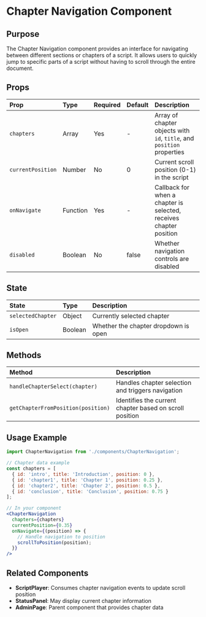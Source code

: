 # Chapter Navigation Component

## Purpose

The Chapter Navigation component provides an interface for navigating between different sections or chapters of a script. It allows users to quickly jump to specific parts of a script without having to scroll through the entire document.

## Props

| Prop | Type | Required | Default | Description |
|:-----|:-----|:---------|:--------|:------------|
| `chapters` | Array | Yes | - | Array of chapter objects with `id`, `title`, and `position` properties |
| `currentPosition` | Number | No | 0 | Current scroll position (0-1) in the script |
| `onNavigate` | Function | Yes | - | Callback for when a chapter is selected, receives chapter position |
| `disabled` | Boolean | No | false | Whether navigation controls are disabled |

## State

| State | Type | Description |
|:------|:-----|:------------|
| `selectedChapter` | Object | Currently selected chapter |
| `isOpen` | Boolean | Whether the chapter dropdown is open |

## Methods

| Method | Description |
|:-------|:------------|
| `handleChapterSelect(chapter)` | Handles chapter selection and triggers navigation |
| `getChapterFromPosition(position)` | Identifies the current chapter based on scroll position |

## Usage Example

```jsx
import ChapterNavigation from './components/ChapterNavigation';

// Chapter data example
const chapters = [
  { id: 'intro', title: 'Introduction', position: 0 },
  { id: 'chapter1', title: 'Chapter 1', position: 0.25 },
  { id: 'chapter2', title: 'Chapter 2', position: 0.5 },
  { id: 'conclusion', title: 'Conclusion', position: 0.75 }
];

// In your component
<ChapterNavigation 
  chapters={chapters}
  currentPosition={0.35}
  onNavigate={(position) => {
    // Handle navigation to position
    scrollToPosition(position);
  }}
/>
```

## Related Components

- **ScriptPlayer**: Consumes chapter navigation events to update scroll position
- **StatusPanel**: May display current chapter information
- **AdminPage**: Parent component that provides chapter data